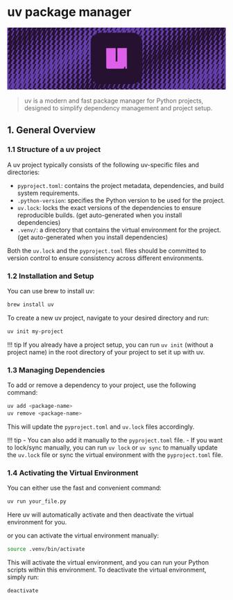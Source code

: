 # uv package manager

![uv-logo](../assets/images/python/uv-logo.jpg)

> uv is a modern and fast package manager for Python projects, designed to simplify dependency management and project setup.

## 1. General Overview

### 1.1 Structure of a uv project

A uv project typically consists of the following uv-specific files and directories:

- `pyproject.toml`: contains the project metadata, dependencies, and build system requirements.
- `.python-version`: specifies the Python version to be used for the project.
- `uv.lock`: locks the exact versions of the dependencies to ensure reproducible builds. (get auto-generated when you install dependencies)
- `.venv/`: a directory that contains the virtual environment for the project. (get auto-generated when you install dependencies)

Both the `uv.lock` and the `pyproject.toml` files should be committed to version control to ensure consistency across different environments.

### 1.2 Installation and Setup

You can use brew to install uv:

```bash
brew install uv
```

To create a new uv project, navigate to your desired directory and run:

```bash
uv init my-project
```

!!! tip
    If you already have a project setup, you can run `uv init` (without a project name) in the root directory of your project to set it up with uv.

### 1.3 Managing Dependencies

To add or remove a dependency to your project, use the following command:

```bash
uv add <package-name>
uv remove <package-name>
```

This will update the `pyproject.toml` and `uv.lock` files accordingly.

!!! tip
    - You can also add it manually to the `pyproject.toml` file.
    - If you want to lock/sync manually, you can run `uv lock` or `uv sync` to manually update the `uv.lock` file or sync the virtual environment with the `pyproject.toml` file.

### 1.4 Activating the Virtual Environment

You can either use the fast and convenient command:

```bash
uv run your_file.py
```

Here uv will automatically activate and then deactivate the virtual environment for you.

or you can activate the virtual environment manually:

```bash
source .venv/bin/activate
```

This will activate the virtual environment, and you can run your Python scripts within this environment.
To deactivate the virtual environment, simply run:

```bash
deactivate
```
